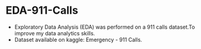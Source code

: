 # EDA-911-Calls

- Exploratory Data Analysis (EDA)  was performed on a 911 calls dataset.To improve my data analytics skills.
- Dataset available on kaggle: Emergency - 911 Calls.
